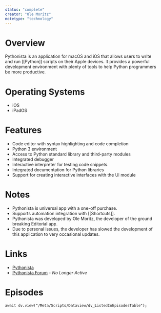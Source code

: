 ```yaml
---
status: "complete"
creator: "Ole Moritz"
notetype: "technology"
---
```


# Overview
Pythonista is an application for macOS and iOS that allows users to write and run [[Python]] scripts on their Apple devices. It provides a powerful development environment with plenty of tools to help Python programmers be more productive.

# Operating Systems
- iOS
- iPadOS

# Features
- Code editor with syntax highlighting and code completion
- Python 3 environment
- Access to Python standard library and third-party modules
- Integrated debugger
- Interactive interpreter for testing code snippets
- Integrated documentation for Python libraries
- Support for creating interactive interfaces with the UI module

# Notes
- Pythonista is universal app with a one-off purchase.
- Supports automation integration with [[Shortcuts]].
- Pythonista was developed by Ole Moritz, the developer of the ground breaking Editorial app.
- Due to personal issues, the developer has slowed the development of this application to very occasional updates.

# Links
- [Pythonista](http://omz-software.com/pythonista/)
- [Pythonista Forum](http://forum.omz-software.com) - *No Longer Active*



# Episodes
```dataviewjs
await dv.view("/Meta/Scripts/Dataview/dv_ListedInEpisodesTable");
```
